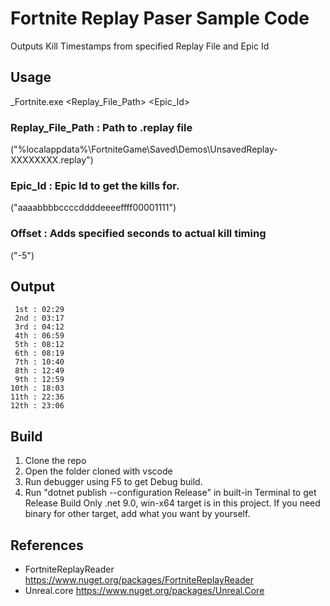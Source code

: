 # Fortnite Replay Paser Sample Code
Outputs Kill Timestamps from specified Replay File and Epic Id

## Usage
_Fortnite.exe <Replay_File_Path> <Epic_Id> <Offset>

### Replay_File_Path : Path to .replay file 
("%localappdata%\FortniteGame\Saved\Demos\UnsavedReplay-XXXXXXXX.replay")

### Epic_Id : Epic Id to get the kills for.
("aaaabbbbccccddddeeeeffff00001111")

### Offset : Adds specified seconds to actual kill timing
("-5")

## Output
```
 1st : 02:29
 2nd : 03:17
 3rd : 04:12
 4th : 06:59
 5th : 08:12
 6th : 08:19
 7th : 10:40
 8th : 12:49
 9th : 12:59
10th : 18:03
11th : 22:36
12th : 23:06
```

## Build
1. Clone the repo
2. Open the folder cloned with vscode
3. Run debugger using F5 to get Debug build.
4. Run "dotnet publish --configuration Release" in built-in Terminal to get Release Build
Only .net 9.0, win-x64 target is in this project. If you need binary for  other target, add what you want by yourself.

## References
- FortniteReplayReader
https://www.nuget.org/packages/FortniteReplayReader
- Unreal.core
https://www.nuget.org/packages/Unreal.Core
